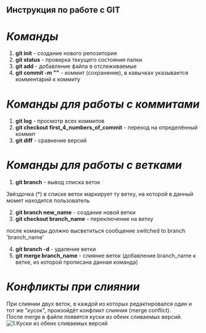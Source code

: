 ## Инструкция по работе с GIT

# *Команды*
1. **git init** - создание нового репозитория
2. **git status** - проверка текущего состояния папки
3. **git add** - добавление файла в отслеживаемые
4. **git commit -m ""** - коммит (сохранение), в кавычках указывается комментарий к коммиту

# *Команды для работы с коммитами*
1. **git log** - просмотр всех коммитов
2. **git checkout first_4_numbers_of_commit** - переход на определённый коммит
3. **git diff** - сравнение версий

# *Команды для работы с ветками*
1. **git branch** - вывод списка веток

Звёздочка (*) в списке веток маркирует ту ветку, на которой в данный момет находится пользователь

2. **git branch new_name** - создание новой ветки
3. **git checkout branch_name** - переключение на ветку

после команды должно высветиться сообщение switched to branch 'branch_name' 

4. **git branch -d** - удаление ветки
5. **git merge branch_name** - слияние веток (добавление branch_name к ветке, из которой прописана данная команда)

# *Конфликты при слиянии*
При слиянии двух веток, в каждой из которых редактировался один и тот же "кусок", произойдёт конфликт слияния (merge conflict).  
После merge в файле появятся куски из обеих сливаемых версий.
![1.Куски из обеих сливаемых версий](merge-conflict-in-vscode.png)